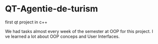# QT-Agentie-de-turism
first qt project in c++

We had tasks almost every week of the semester at OOP for this project. 
I ve learned a lot about OOP conceps and User Interfaces.
